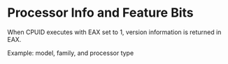 Processor Info and Feature Bits
==============================

When CPUID executes with EAX set to 1, version information is returned in EAX.

Example: model, family, and processor type
